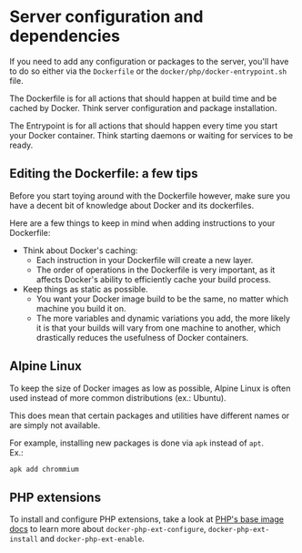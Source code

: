 # Server configuration and dependencies

If you need to add any configuration or packages to the server, you'll have to
do so either via the `Dockerfile` or the `docker/php/docker-entrypoint.sh` file.

The Dockerfile is for all actions that should happen at build time and be 
cached by Docker. Think server configuration and package installation.

The Entrypoint is for all actions that should happen every time you start your
Docker container. Think starting daemons or waiting for services to be ready.


## Editing the Dockerfile: a few tips

Before you start toying around with the Dockerfile however, make sure you 
have a decent bit of knowledge about Docker and its dockerfiles. 

Here are a few things to keep in mind when adding instructions to your 
Dockerfile:

- Think about Docker's caching:
	- Each instruction in your Dockerfile will create a new layer.
  - The order of operations in the Dockerfile is very important, as it affects 
    Docker's ability to efficiently cache your build process.
- Keep things as static as possible.
  - You want your Docker image build to be the same, no matter which machine 
    you build it on. 
  - The more variables and dynamic variations you add, the more likely it is
    that your builds will vary from one machine to another, which drastically
    reduces the usefulness of Docker containers.


## Alpine Linux

To keep the size of Docker images as low as possible, Alpine Linux is often 
used instead of more common distributions (ex.: Ubuntu).

This does mean that certain packages and utilities have different names or 
are simply not available.

For example, installing new packages is done via `apk` instead of `apt`.  
Ex.:

```bash
apk add chrommium
```


## PHP extensions

To install and configure PHP extensions, take a look at [PHP's base image docs](https://hub.docker.com/_/php) 
to learn more about `docker-php-ext-configure`, `docker-php-ext-install` and `docker-php-ext-enable`.
